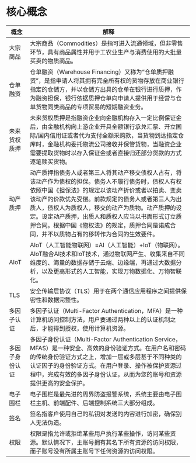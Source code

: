 # 核心概念
| 概念 | 解释 |
|------|------|
|大宗商品|大宗商品（Commodities）是指可进入流通领域，但非零售环节，具有商品属性并用于工农业生产与消费使用的大批量买卖的物质商品。|
|仓单融资|仓单融资（Warehouse Financing）又称为“仓单质押融资”，是指申请人将其拥有完全所有权的货物存放在商业银行指定的仓储方，并以仓储方出具的仓单在银行进行质押，作为融资担保，银行依据质押仓单向申请人提供用于经营与仓单货物同类商品的专项贸易的短期融资业务。|
|未来货权质押|未来货权质押是指融资企业向金融机构存入一定比例保证金后，由金融机构向上游企业开具全额银行承兑汇票、开立国际/国内信用证或者代为支付全额采购款，当货物到达指定仓库时，金融机构委托物流公司接收并保管货物，当融资企业需要提取货物时以存入保证金或者直接归还部分货款的方式逐笔赎买货物。|
|动产质押|动产质押指债务人或者第三人将其动产移交债权人占有，将该动产作为债权的担保。债务人不履行债务时，债权人有权依照中国《担保法》的规定以该动产折价或者以拍卖、变卖该动产的价款优先受偿。前款规定的债务人或者第三人为出质人，债权人为质权人，移交的动产为质物。动产质押的设定。设定动产质押，出质人和质权人应当以书面形式订立质押合同。根据中国《物权法》的规定，质押合同是诺成合同，并不以质物占有的移转作为合同的生效要件。|
|AIoT|AIoT（人工智能物联网）=AI（人工智能）+IoT（物联网）。AIoT融合AI技术和IoT技术，通过物联网产生、收集来自不同维度的、海量的数据存储于云端、边缘端，再通过大数据分析，以及更高形式的人工智能，实现万物数据化、万物智联化。|
|TLS|安全传输层协议（TLS）用于在两个通信应用程序之间提供保密性和数据完整性。|
|多因子认证|多因子认证（Multi-Factor Authentication，MFA）是一种计算机访问控制方法，用户要通过两种以上的认证机制之后，才能得到授权，使用计算机资源。|
|多因子身份认证|多因子身份认证（Multi-Factor Authentication Service，MFAS）是一种安全、高效的身份验证方式。在用户名和密码的传统身份验证方式之上，增加一层或多层基于不同种类的认证因子的身份验证方式。在用户登录、操作被保护资源过程中，完成有效的多因子身份认证，从而为您的账号和资源提供更高的安全保护。|
|电子围栏|电子围栏是最先进的周界防盗报警系统，系统主要由电子围栏主机、前端配件、后端控制系统三大部分组成。|
|签名|签名指客户使用自己的私钥对发送的内容进行加密，确保别人无法伪造。|
|权限|权限是指允许或拒绝某些用户执行某些操作，访问某些资源。默认情况下，主账号拥有其名下所有资源的访问权限，而子账号没有所属主账号下任何资源的访问权限。|